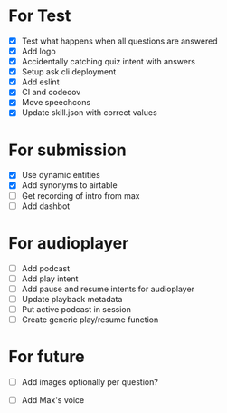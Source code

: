 # For Test
- [X] Test what happens when all questions are answered
- [X] Add logo
- [X] Accidentally catching quiz intent with answers
- [X] Setup ask cli deployment
- [X] Add eslint
- [X] CI and codecov
- [X] Move speechcons
- [X] Update skill.json with correct values

# For submission
- [X] Use dynamic entities
- [X] Add synonyms to airtable
- [ ] Get recording of intro from max
- [ ] Add dashbot

# For audioplayer
- [ ] Add podcast
- [ ] Add play intent
- [ ] Add pause and resume intents for audioplayer
- [ ] Update playback metadata
- [ ] Put active podcast in session
- [ ] Create generic play/resume function

# For future
- [ ] Add images optionally per question?
- [ ] Add Max's voice

